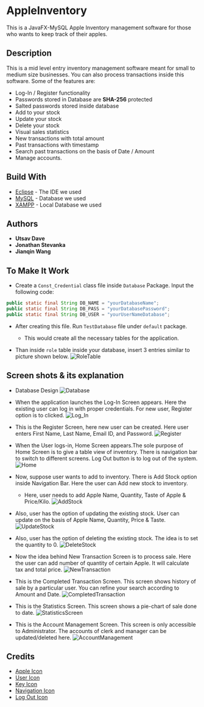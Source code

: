 # AppleInventory

This is a JavaFX-MySQL Apple Inventory management software for those who wants to keep track of their apples.

## Description

This is a mid level entry inventory management software meant for small to medium size businesses. You can also process transactions inside this software. 
Some of the features are:
   * Log-In / Register functionality
   * Passwords stored in Database are **SHA-256** protected
   * Salted passwords stored inside database
   * Add to your stock
   * Update your stock
   * Delete your stock
   * Visual sales statistics
   * New transactions with total amount
   * Past transactions with timestamp
   * Search past transactions on the basis of Date / Amount
   * Manage accounts.

## Build With

* [Eclipse](https://www.eclipse.org/ide/) - The IDE we used
* [MySQL](https://www.mysql.com/) - Database we used
* [XAMPP](https://www.apachefriends.org/index.html) - Local Database we used

## Authors
* **Utsav Dave**
* **Jonathan Stevanka**
* **Jianqin Wang**

## To Make It Work
* Create a `Const_Credential` class file inside `Database` Package. Input the following code:

```java
public static final String DB_NAME = "yourDatabaseName";
public static final String DB_PASS = "yourDatabasePassword";
public static final String DB_USER = "yourUserNameDatabase";

```

* After creating this file. Run `TestDatabase` file under `default` package.
   * This would create all the necessary tables for the application.
   
* Than inside `role` table inside your database, insert 3 entries similar to picture shown below.
![RoleTable](https://github.com/utsavDave97/AppleInventory/blob/master/ScreenShots/RoleTable.png)

## Screen shots & its explanation

* Database Design
![Database](https://github.com/utsavDave97/AppleInventory/blob/master/ScreenShots/DatabaseDesign.png)
 
* When the application launches the Log-In Screen appears. Here the existing user can log in with proper credentials. For new user, Register option is to clicked.
![Log_In](https://github.com/utsavDave97/AppleInventory/blob/master/ScreenShots/LogIn.png)

* This is the Register Screen, here new user can be created. Here user enters First Name, Last Name, Email ID, and Password.
![Register](https://github.com/utsavDave97/AppleInventory/blob/master/ScreenShots/Register.png)

* When the User logs-in, Home Screen appears.The sole purpose of Home Screen is to give a table view of inventory. There is navigation bar to switch to different screens. Log Out button is to log out of the system.
![Home](https://github.com/utsavDave97/AppleInventory/blob/master/ScreenShots/HomeScreen.png)

* Now, suppose user wants to add to inventory. There is Add Stock option inside Navigation Bar. Here the user can Add new stock to inventory.
  * Here, user needs to add Apple Name, Quantity, Taste of Apple & Price/Kilo.
![AddStock](https://github.com/utsavDave97/AppleInventory/blob/master/ScreenShots/AddStock.png)

* Also, user has the option of updating the existing stock. User can update on the basis of Apple Name, Quantity, Price & Taste.
![UpdateStock](https://github.com/utsavDave97/AppleInventory/blob/master/ScreenShots/UpdateStock.png)

* Also, user has the option of deleting the existing stock. The idea is to set the quantity to 0.
![DeleteStock](https://github.com/utsavDave97/AppleInventory/blob/master/ScreenShots/DeleteStock.png)

* Now the idea behind New Transaction Screen is to process sale. Here the user can add number of quantity of certain Apple. It will calculate tax and total price.
![NewTransaction](https://github.com/utsavDave97/AppleInventory/blob/master/ScreenShots/NewTransaction.png)

* This is the Completed Transaction Screen. This screen shows history of sale by a particular user. You can refine your search according to Amount and Date.
![CompletedTransaction](https://github.com/utsavDave97/AppleInventory/blob/master/ScreenShots/CompletedTransaction.png)

* This is the Statistics Screen. This screen shows a pie-chart of sale done to date.
![StatisticsScreen](https://github.com/utsavDave97/AppleInventory/blob/master/ScreenShots/StatisticsScreen.png)

* This is the Account Management Screen. This screen is only accessible to Administrator. The accounts of clerk and manager can be updated/deleted here.
![AccountManagement](https://github.com/utsavDave97/AppleInventory/blob/DAObranch/ScreenShots/AccountManagement.png)

## Credits

* [Apple Icon](https://www.flaticon.com/authors/smashicons)
* [User Icon](https://www.flaticon.com/authors/freepik)
* [Key Icon](https://www.flaticon.com/authors/yannick)
* [Navigation Icon](https://www.flaticon.com/authors/smashicons)
* [Log Out Icon](https://www.flaticon.com/authors/freepik)
